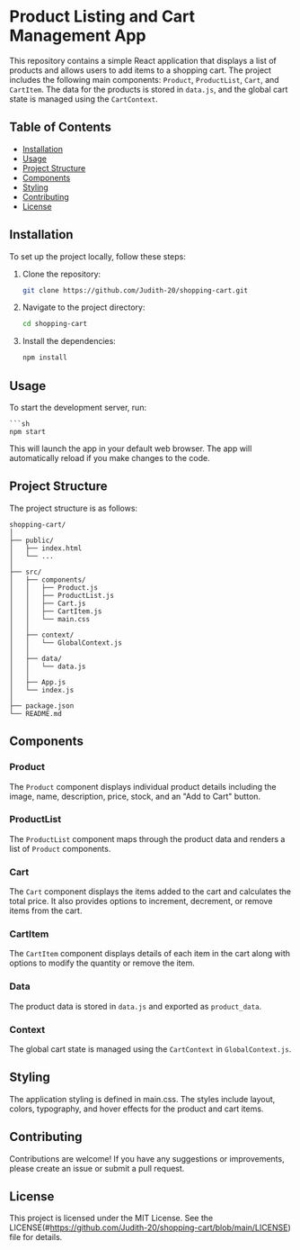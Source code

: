 # Product Listing and Cart Management App

This repository contains a simple React application that displays a list of products and allows users to add items to a shopping cart. The project includes the following main components: `Product`, `ProductList`, `Cart`, and `CartItem`. The data for the products is stored in `data.js`, and the global cart state is managed using the `CartContext`.

## Table of Contents

- [Installation](#installation)
- [Usage](#usage)
- [Project Structure](#project-structure)
- [Components](#components)
- [Styling](#styling)
- [Contributing](#contributing)
- [License](#license)

## Installation

To set up the project locally, follow these steps:

1. Clone the repository:
    
    ```sh
    git clone https://github.com/Judith-20/shopping-cart.git

2. Navigate to the project directory:
    ```sh
    cd shopping-cart

3. Install the dependencies:
    ```sh
    npm install

## Usage

To start the development server, run:
    
    ```sh
    npm start 

This will launch the app in your default web browser. The app will automatically reload if you make changes to the code.

## Project Structure

The project structure is as follows:

    shopping-cart/
    │
    ├── public/
    │   ├── index.html
    │   └── ...
    │
    ├── src/
    │   ├── components/
    │   │   ├── Product.js
    │   │   ├── ProductList.js
    │   │   ├── Cart.js
    │   │   ├── CartItem.js
    │   │   └── main.css
    │   │
    │   ├── context/
    │   │   └── GlobalContext.js
    │   │
    │   ├── data/
    │   │   └── data.js
    │   │
    │   ├── App.js
    │   └── index.js
    │
    ├── package.json
    └── README.md

## Components

### Product

The `Product` component displays individual product details including the image, name, description, price, stock, and an "Add to Cart" button.

### ProductList

The `ProductList` component maps through the product data and renders a list of `Product` components.

### Cart

The `Cart` component displays the items added to the cart and calculates the total price. It also provides options to increment, decrement, or remove items from the cart.

### CartItem

The `CartItem` component displays details of each item in the cart along with options to modify the quantity or remove the item.

### Data

The product data is stored in `data.js` and exported as `product_data`.

### Context

The global cart state is managed using the `CartContext` in `GlobalContext.js`.

## Styling

The application styling is defined in main.css. The styles include layout, colors, typography, and hover effects for the product and cart items.

## Contributing

Contributions are welcome! If you have any suggestions or improvements, please create an issue or submit a pull request.

## License

This project is licensed under the MIT License. See the LICENSE(#https://github.com/Judith-20/shopping-cart/blob/main/LICENSE) file for details.